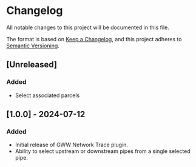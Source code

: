 # Changelog

All notable changes to this project will be documented in this file.

The format is based on [Keep a Changelog](https://keepachangelog.com/en/1.0.0/), and this project adheres to [Semantic Versioning](https://semver.org/spec/v2.0.0.html).

## [Unreleased]

### Added
- Select associated parcels


## [1.0.0] - 2024-07-12
### Added
- Initial release of GWW Network Trace plugin.
- Ability to select upstream or downstream pipes from a single selected pipe.
